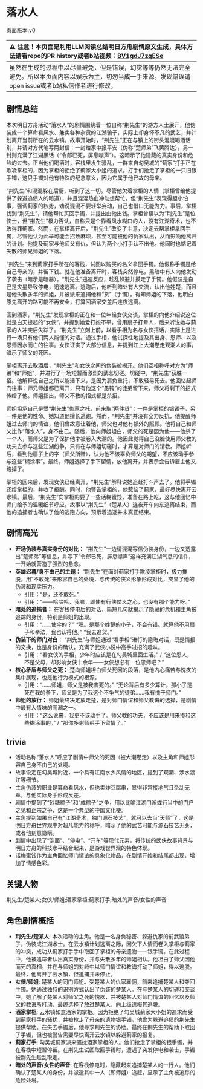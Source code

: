 # 落水人
页面版本:v0
 

| :warning: 注意！本页面是利用LLM阅读总结明日方舟剧情原文生成，具体方法请看repo的PR history或者b站视频：[BV1gdJ7zqESe](https://www.bilibili.com/video/BV1gdJ7zqESe/)         |
|:----------------------------|
| 虽然在生成的过程中以尽量避免，但是错误，幻觉等等仍然无法完全避免。所以本页面内容以娱乐为主，切勿当成一手来源。发现错误请open issue或者b站私信作者进行修改。|



## 剧情总结
本次明日方舟活动“落水人”的剧情围绕着一位自称“荆先生”的游方人士展开，他伪装成一个算命看风水、兼卖各种杂货的江湖骗子，实际上却身怀不凡的武艺，并计划离开当前所在的云水镇。故事开始时，“荆先生”正在与镇上的街头混混喝酒话别，并请对方代笔写两封信：一封给家中报平安（伪称“楚师弟”飞黄腾达），另一封则充满了江湖黑话（“令郎已死，屏息噤声”）。这暗示了他隐藏的真实身份和危险的过去。正当他们喝酒时，客栈里发生骚乱，一群来自勾吴城的“蓟家”打手正在欺凌掌柜的，因为掌柜的拒绝了蓟家大小姐的追求。打手们抢走了掌柜的一只旧银手镯，这只手镯对他有特殊的纪念意义，因为它属于他已故的母亲。

“荆先生”和混混躲在后厨，听到了这一切。尽管他欠着掌柜的人情（掌柜曾给他提供了躲避追债人的暗道），并且混混热血冲动想帮忙，但“荆先生”表现得胆小怕事，强调蓟家的权势，劝说混混不要轻举妄动，自己也借口无能为力。事后，掌柜找到“荆先生”，请他帮忙买回手镯，并提出由他出钱。掌柜曾误以为“荆先生”是位侠士，但“荆先生”极力否认，自称只是个靠看风水糊口的人，没有江湖奇术，也不敢得罪蓟家。然而，在掌柜离开后，“荆先生”改变了主意，决定去帮掌柜拿回手镯，尽管他认为此举可能会招致麻烦，甚至可能被他的仇家认出，从而影响他离开的计划。他提及蓟家与他师父有仇，但认为两个小打手认不出他。他同时也惦记着失散的师兄师姐的下落。

“荆先生”来到蓟家打手所在的客栈，试图以购买的名义拿回手镯。他假称手镯是给自己母亲的，并留下钱。就在他准备离开时，客栈突然停电，黑暗中有人向他发动了袭击（暗示是暗器）。“荆先生”迅速反应，趁乱躲避并摸走了手镯。他假装是自己是灾星导致停电，迅速逃离。逃跑后，他听到暗处有人交流，认出他姓楚，而且是他失散多年的师姐，并被派来追捕他和“货”（手镯）。得知师姐的下落，他明白原先离开的路可能不再安全，打算回酒家交差后连夜逃离。

回到酒家，“荆先生”发现掌柜的正在和一位年轻女侠交谈，掌柜的向他介绍说这位就是白天提起的“女侠”，并提到她爱打抱不平，曾用扇子打晕人，后来听说她与蓟家的人冲突后失踪了。“荆先生”立刻上前，以看手相为名与女侠搭话，实际上是进行一场只有他们两人能懂的对话。通过手相，他试探性地提及其出身、恩师、以及恩师因水而亡的往事。女侠证实了大部分信息，并提到江上大潮卷走观潮人的事，暗示了师父的死因。

掌柜离开去取酒后，“荆先生”和女侠之间的伪装被揭开。他们互相称呼对方为“师弟”和“师姐”，并进行了一场短暂而激烈的武艺切磋。切磋中，“荆先生”获胜一招。他解释说自己之所以能活下来，是因为肩负重托，不敢轻易死去。他回忆起师门往事：师兄师姐都已离开，只有他这个“愚钝”的徒弟留下来，师父将剩下的招式传给了他。师姐指出，师父不教的招式都是杀招。

师姐坦承自己是受“荆先生”仇家之托，前来取“两件货”：一件是掌柜的银镯子，另一件是他的性命。她知道他擅长逃跑。然而，“荆先生”并没有全力反抗，他提醒师姐过去师门的情谊，他们曾故意让着他，师父也对他有额外的照顾。他将自己和师父比作“落水人”，身不由己。随后，他向师姐坦白，师父的死是因为他——他杀了一个人，而师父是为了保护他才被卷入大潮的。他因此觉得自己没脸使用师父教的功夫去参与这些江湖纷争，只有在与师姐切磋时，才算是对师门的请教。师姐听后，看到他扇子上的字（师父所赠），认为他不该辜负师父的期望，不应该动手参与这些“糊涂事”。最终，师姐选择了手下留情，放他离开，并表示会告诉雇主他又跑掉了。

掌柜的回来后，发现女侠已经离开，“荆先生”解释说她追赶打斗声去了。他将手镯还给掌柜的，并收了报酬。同时，他警告掌柜的，他惹恼了蓟家，最好尽快离开云水镇。最后，“荆先生”向掌柜的要了一些话梅蜜饯，准备在路上吃，这与他回忆中师门给予的温暖细节呼应。故事以“荆先生”（楚某人）连夜开车向东逃离结束，而他的追捕者也确认了他的逃跑方向，预示着追逐并未真正结束。
## 剧情高光
*   **开场伪装与真实身份的对比：** “荆先生”一边请混混写信伪装身份，一边又透露出“楚师弟”等信息，并写下“令郎已死，屏息噤声”这样充满江湖气息的信件，一开始就营造了强烈的悬念。
*   **英雄迟暮/身不由己的主题：** “荆先生”在面对蓟家打手欺凌掌柜时，极力推脱，用“不敢死”来形容自己的处境，与传统的侠义形象形成对比，突显了他的伪装和现实压力。
    *   引用：“是，还不敢死。”
    *   引用：“——哈哈哈，我嘛，即使有行侠仗义之心，也没有那个能力呀。”
*   **暗处的追捕者：** 在客栈停电后的对话，简短几句就揭示了隐藏的危机和主角被追踪的身份，特别是师姐的出现。
    *   引用：“......使伞的？” “嗯。是那个姓楚的小子，不会有错。就算他不用扇子和拳法，我也认得他。” “我去追货。”
*   **伪装下的师门对白：** “荆先生”与师姐通过“看手相”进行的隐晦对话，既是情报的交换，也是身份的确认，充满了武侠小说中高手过招的趣味。
    *   引用：“看女侠的手相，少年时应该是在勾吴城里面生活。” / “这位恩人，不是父母，却影响女侠十余年——女侠想必有一位恩师吧？”
*   **核心矛盾与师父之死：** 楚向师姐坦白师父死因的段落，是他内心痛苦与愧疚的集中展现，也是他行为模式的根源。
    *   引用：“......师姐，师父是被我害死的。” “无论背后有多少算计，那小子是死在我的拳下，师父是为了我这个不争气的徒弟......我有愧于师门。”
*   **师姐的放行：** 师姐最终决定放走楚，是对师门情谊和师父教诲的选择，是剧情中最有人情味的高潮之一。
    *   引用：“这么说来，我更不该动手了。师父教的功夫，不应该是用来掺和这些糊涂事的。” / “那你多谢师弟手下留情了。”
## trivia
*   活动名称“落水人”呼应了剧情中师父的死因（被大潮卷走）以及主角和师姐形容自己身不由己的处境。
*   故事设定在勾吴城附近，一个具有江南水乡风情的地区，提到了观潮、涉水渡江等细节。
*   主角伪装的职业是算命看风水，但也卖炸豆腐串，显得非常接地气且杂乱无章，与他实际身手形成反差。
*   剧情中提到了“砂糖粽子”和“咸粽子”之争，用以比喻江湖门派或行当中的门户之见和正宗之争，这是一个典型的中国文化梗。
*   主角提到如果自己有“江湖奇术，独门源石技艺”，就可以去当“天师”了，这是明日方舟世界观中对超凡能力的称呼，暗示了他的武艺可能与源石技艺无关，或者他刻意隐瞒。
*   剧情中出现了“泡面”、“停电”、“开车”等现代元素，将传统的武侠故事背景与明日方舟的科技水平结合起来，是游戏世界观的特色体现。
*   话梅蜜饯作为主角回忆师门情谊的具象化物品，在剧情开始和结尾都出现，增加了情感色彩。
## 关键人物
荆先生/楚某人;女侠/师姐;酒家掌柜;蓟家打手;暗处的声音/女性的声音
## 角色剧情概括
-   **荆先生/楚某人**: 本次活动的主角。他是一名身负秘密、躲避仇家的前武馆弟子，伪装成江湖术士。在云水镇计划逃离之际，因欠下人情而卷入掌柜与蓟家的冲突，成功从蓟家打手手中取回了掌柜的母亲遗物——银手镯。在此过程中，他被追踪者认出真实身份，并与失散多年的师姐相认。他坦白了师父因他而死的真相，并在与师姐的对峙中以师门情谊和教诲打动了师姐，得以逃脱。最终，他离开了云水镇，但追捕并未停止。
-   **女侠/师姐**: 楚某人的同门师姐。受楚某人的仇家雇佣，前来追捕楚某人和夺回手镯。她通过独特的识别方式认出了伪装的楚某人。在与楚某人的切磋和交谈中，她了解了楚某人对师父之死的愧疚，并被楚某人对师门情谊的回忆以及师父的教诲所打动，最终选择了放过楚某人，向上级谎报其逃脱。
-   **酒家掌柜**: 云水镇如意酒家的掌柜。因为拒绝了勾吴城蓟家大小姐的追求而受到蓟家打手的骚扰，并被抢走了母亲的遗物银手镯。他曾为躲避追债的荆先生提供帮助。在失去手镯后，他寻求荆先生的协助。最终在荆先生的帮助下取回了手镯，但也被警告需要尽快离开云水镇以躲避蓟家的报复。
-   **蓟家打手**: 勾吴城蓟家派来骚扰酒家掌柜的人。他们抢走了掌柜的银手镯，并在客栈中短暂停留。在荆先生试图取回手镯时，遭遇了突发停电和袭击，手镯被荆先生趁乱取走。
-   **暗处的声音/女性的声音**: 在客栈停电时，隐藏起来追捕楚某人的一行人。他们确认了楚某人的身份，并派遣其中一人（即师姐）追赶，显示了主角被追踪的危险处境。